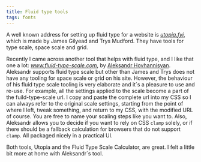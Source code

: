 ```yaml
---
title: Fluid type tools
tags: fonts
---
```

A well known address for setting up fluid type for a website is [<cite>utopia.fyi</cite>](https://utopia.fyi), which is made by James Gilyead and Trys Mudford. They have tools for type scale, space scale and grid.

Recently I came across another tool that helps with fluid type, and I like that one a lot: [<cite>www.fluid-type-scale.com</cite>](https://www.fluid-type-scale.com/), by [Aleksandr Hovhannisyan](https://www.aleksandrhovhannisyan.com). Aleksandr supports fluid type scale but other than James and Trys does not have any tooling for space scale or grid on his site. However, the behaviour of his fluid type scale tooling is very elaborate and it´s a pleasure to use and re-use. For example, all the settings applied to the scale become a part of the fuild-type-scale url. I copy and paste the complete url into my CSS so I can always refer to the original scale settings, starting from the point of where I left, tweak something, and return to my CSS, with the modified URL of course. You are free to name your scaling steps like you want to. Also, Aleksandr allows you to decide if you want to rely on CSS `clamp` solely, or if there should be a fallback calculation for browsers that do not support `clamp`. All packaged nicely in a practical UI. 

Both tools, Utopia and the Fluid Type Scale Calculator, are great. I felt a little bit more at home with Aleksandr´s tool.